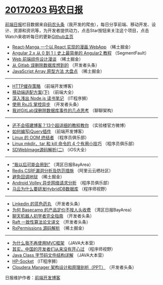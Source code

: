 # [20170203 码农日报](https://toutiao.qdkfweb.cn/date/2017/02/03)

[前端日报](https://qdkfweb.cn/c/news)栏目数据来自[码农头条](https://toutiao.qdkfweb.cn/)（我开发的爬虫），每日分享前端、移动开发、设计、资源和资讯等，为开发者提供动力，点击Star按钮来关注这个项目，点击Watch来收听每日的更新[Github主页](https://github.com/kujian/frontendDaily)
* [React-Manga 一个以 React 实现的漫画 WebApp](https://toutiao.qdkfweb.cn/24536.html) （稀土掘金）
* [Angular 2.x 从 0 到 1丨史上最简单的 Angular2 教程](https://toutiao.qdkfweb.cn/24510.html) （SegmentFault）
* [Web 前端组件设计漫谈](https://toutiao.qdkfweb.cn/24534.html) （稀土掘金）
* [从 Gitlab 误删除数据库想到的](https://toutiao.qdkfweb.cn/24506.html) （开发者头条）
* [JavaScript Array 原型方法 大盘点](https://toutiao.qdkfweb.cn/24535.html) （稀土掘金）

***
* [HTTP缓存策略](https://toutiao.qdkfweb.cn/24610.html) （前端开发博客）
* [移动端适配方案(下)](https://toutiao.qdkfweb.cn/24482.html) （前端大全）
* [深入浅出 Node.js 读书笔记](https://toutiao.qdkfweb.cn/24522.html) （IT程序狮）
* [使用 RxJS 掌控异步](https://toutiao.qdkfweb.cn/24599.html) （开发者头条）
* [我对GitLab误删除数据库事件的几点思考](https://toutiao.qdkfweb.cn/24481.html) （聊聊架构）

***
* [还不会搭建博客？13个超详细的教程教你](https://toutiao.qdkfweb.cn/24517.html) （实验楼官方微博）
* [如何编写jQuery插件](https://toutiao.qdkfweb.cn/24526.html) （前端开发博客）
* [Linux 的 OOM 终结者](https://toutiao.qdkfweb.cn/24594.html) （程序员俱乐部）
* [Linux mkdir、tar 和 kill 命令的 4 个有用小技巧](https://toutiao.qdkfweb.cn/24596.html) （程序员俱乐部）
* [SDWebImage源码解析(二)](https://toutiao.qdkfweb.cn/24466.html) （iOS大全）

***
* [&#8220;我以后可能会用到&#8221;](https://toutiao.qdkfweb.cn/24468.html) （湾区日报BayArea）
* [Redis CSRF漏洞分析及防范措施](https://toutiao.qdkfweb.cn/24483.html) （阿里云云栖社区）
* [避免回调地狱](https://toutiao.qdkfweb.cn/24612.html) （稀土掘金）
* [Android Volley 异步网络请求分析](https://toutiao.qdkfweb.cn/24493.html) （程序员俱乐部）
* [马云为什么要研发HybridDB数据库](https://toutiao.qdkfweb.cn/24604.html) （程序师视野）

***
* [Linkedin 的蓝色药丸](https://toutiao.qdkfweb.cn/24504.html) （开发者头条）
* [为何 Basecamp 的产品定价不按人头收费](https://toutiao.qdkfweb.cn/24587.html) （湾区日报BayArea）
* [聊天机器人初学者完全指南](https://toutiao.qdkfweb.cn/24598.html) （开发者头条）
* [Raft 一致性算法论文译文](https://toutiao.qdkfweb.cn/24601.html) （开发者头条）
* [RxPermissions 源码解析](https://toutiao.qdkfweb.cn/24613.html) （稀土掘金）

***
* [为什么我不再使用MVC框架](https://toutiao.qdkfweb.cn/24488.html) （JAVA大本营）
* [其实，中国的开发者们从来没有开心过](https://toutiao.qdkfweb.cn/24603.html) （程序师视野）
* [Java Class 字节码文件结构详解](https://toutiao.qdkfweb.cn/24593.html) （JAVA大本营）
* [HP-Socket](https://toutiao.qdkfweb.cn/24521.html) （IT程序狮）
* [Cloudera Manager 架构设计和原理剖析（PPT）](https://toutiao.qdkfweb.cn/24503.html) （开发者头条）

日报维护作者：[前端开发博客](https://qdkfweb.cn/) 